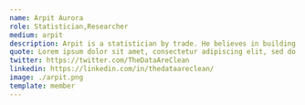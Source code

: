 ```yaml
---
name: Arpit Aurora
role: Statistician,Researcher
medium: arpit
description: Arpit is a statistician by trade. He believes in building sustainable and intersectional solutions for the society. Avid cyclist and reader. Passionate about OpenEducation.
quote: Lorem ipsum dolor sit amet, consectetur adipiscing elit, sed do eiusmod tempor incididunt ut labore et dolore magna aliqua.
twitter: https://twitter.com/TheDataAreClean
linkedin: https://linkedin.com/in/thedataareclean/
image: ./arpit.png
template: member
---
```

